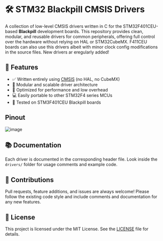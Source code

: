 # 🛠️ STM32 Blackpill CMSIS Drivers

A collection of low-level CMSIS drivers written in C for the STM32F401CEU-based **Blackpill** development boards. This repository provides clean, modular, and reusable drivers for common peripherals, offering full control over the hardware without relying on HAL or STM32CubeMX. F411CEU boards can also use this drivers albeit with minor clock config modifications in the source files. New drivers ar eregularly added!

## 📆 Features

- ✅ Written entirely using [CMSIS](https://arm-software.github.io/CMSIS_5/) (no HAL, no CubeMX)
- 🧱 Modular and scalable driver architecture
- 🚀 Optimized for performance and low overhead
- 💻 Easily portable to other STM32F4 series MCUs
- 🧪 Tested on STM3F401CEU Blackpill boards

## Pinout
![image](https://github.com/user-attachments/assets/61edcc62-1b1b-4fc0-8368-e75bea8b4cd0)


## 📚 Documentation
Each driver is documented in the corresponding header file. Look inside the `drivers/` folder for usage comments and example code.

## 🤝 Contributions

Pull requests, feature additions, and issues are always welcome! Please follow the existing code style and include comments and documentation for any new features.

## 📜 License

This project is licensed under the MIT License. See the [LICENSE](LICENSE) file for details.

